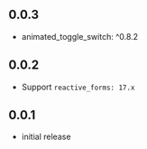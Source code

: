 ## 0.0.3

* animated_toggle_switch: ^0.8.2

## 0.0.2

* Support `reactive_forms: 17.x`

## 0.0.1

* initial release
